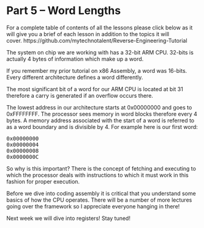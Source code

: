 <h1>Part 5 – Word Lengths</h1><p>For a complete table of contents of all the lessons please click below as it will give you a brief of each lesson in addition to the topics it will cover. https://github.com/mytechnotalent/Reverse-Engineering-Tutorial</p><p>The system on chip we are working with has a 32-bit ARM CPU. 32-bits is actually 4 bytes of information which make up a word.</p><p>If you remember my prior tutorial on x86 Assembly, a word was 16-bits. Every different architecture defines a word differently.</p><p>The most significant bit of a word for our ARM CPU is located at bit 31 therefore a carry is generated if an overflow occurs there.</p><p>The lowest address in our architecture starts at 0x00000000 and goes to 0xFFFFFFFF. The processor sees memory in word blocks therefore every 4 bytes. A memory address associated with the start of a word is referred to as a word boundary and is divisible by 4. For example here is our first word:</p><pre spellcheck="false">0x00000000
0x00000004
0x00000008
0x0000000C
</pre><p>So why is this important? There is the concept of fetching and executing to which the processor deals with instructions to which it must work in this fashion for proper execution.</p><p>Before we dive into coding assembly it is critical that you understand some basics of how the CPU operates. There will be a number of more lectures going over the framework so I appreciate everyone hanging in there!</p><p>Next week we will dive into registers! Stay tuned!</p>